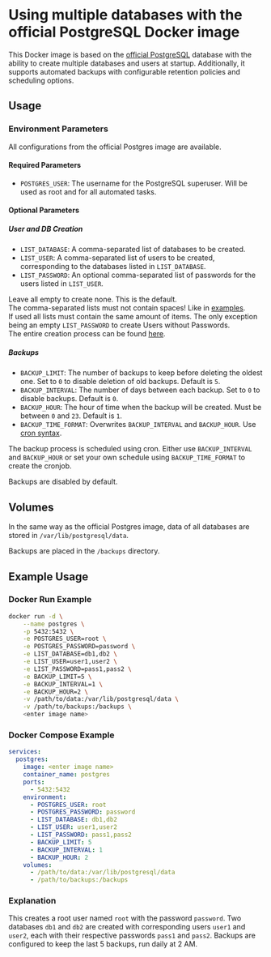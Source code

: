 # Using multiple databases with the official PostgreSQL Docker image

This Docker image is based on the [official PostgreSQL](https://hub.docker.com/_/postgres) database with the ability to create multiple databases and users at startup. Additionally, it supports automated backups with configurable retention policies and scheduling options.

## Usage

### Environment Parameters
All configurations from the official Postgres image are available.

#### Required Parameters
- `POSTGRES_USER`: The username for the PostgreSQL superuser. Will be used as root and for all automated tasks.

#### Optional Parameters
##### User and DB Creation
- `LIST_DATABASE`: A comma-separated list of databases to be created.
- `LIST_USER`: A comma-separated list of users to be created, corresponding to the databases listed in `LIST_DATABASE`.
- `LIST_PASSWORD`: An optional comma-separated list of passwords for the users listed in `LIST_USER`.

Leave all empty to create none. This is the default.\
The comma-separated lists must not contain spaces! Like in [examples](#example-usage).\
If used all lists must contain the same amount of items. The only exception being an empty `LIST_PASSWORD` to create Users without Passwords.\
The entire creation process can be found [here](create-multiple-postgresql-databases.sh).

##### Backups
- `BACKUP_LIMIT`: The number of backups to keep before deleting the oldest one. Set to `0` to disable deletion of old backups. Default is `5`.
- `BACKUP_INTERVAL`: The number of days between each backup. Set to `0` to disable backups. Default is `0`.
- `BACKUP_HOUR`: The hour of time when the backup will be created. Must be between `0` and `23`. Default is `1`.
- `BACKUP_TIME_FORMAT`: Overwrites `BACKUP_INTERVAL` and `BACKUP_HOUR`. Use [cron syntax](https://docs.gitlab.com/ee/topics/cron/#cron-syntax).

The backup process is scheduled using cron. Either use `BACKUP_INTERVAL` and `BACKUP_HOUR` or set your own schedule using `BACKUP_TIME_FORMAT` to create the cronjob.

Backups are disabled by default.

## Volumes
In the same way as the official Postgres image, data of all databases are stored in `/var/lib/postgresql/data`.

Backups are placed in the `/backups` directory.

## Example Usage
### Docker Run Example

```sh
docker run -d \
    --name postgres \
    -p 5432:5432 \
    -e POSTGRES_USER=root \
    -e POSTGRES_PASSWORD=password \
    -e LIST_DATABASE=db1,db2 \
    -e LIST_USER=user1,user2 \
    -e LIST_PASSWORD=pass1,pass2 \
    -e BACKUP_LIMIT=5 \
    -e BACKUP_INTERVAL=1 \
    -e BACKUP_HOUR=2 \
    -v /path/to/data:/var/lib/postgresql/data \
    -v /path/to/backups:/backups \
    <enter image name>
```

### Docker Compose Example

```yaml
services:
  postgres:
    image: <enter image name>
    container_name: postgres
    ports:
      - 5432:5432
    environment:
      - POSTGRES_USER: root
      - POSTGRES_PASSWORD: password
      - LIST_DATABASE: db1,db2
      - LIST_USER: user1,user2
      - LIST_PASSWORD: pass1,pass2
      - BACKUP_LIMIT: 5
      - BACKUP_INTERVAL: 1
      - BACKUP_HOUR: 2
    volumes:
      - /path/to/data:/var/lib/postgresql/data
      - /path/to/backups:/backups
```

### Explanation

This creates a root user named `root` with the password `password`. Two databases `db1` and `db2` are created with corresponding users `user1` and `user2`, each with their respective passwords `pass1` and `pass2`. Backups are configured to keep the last 5 backups, run daily at 2 AM.
